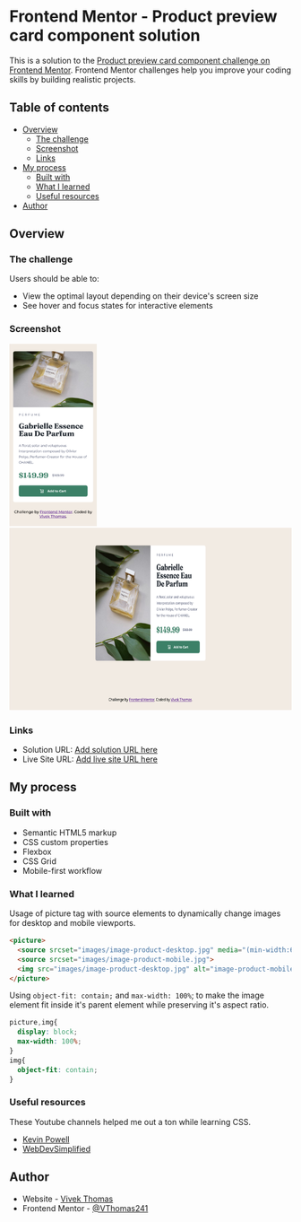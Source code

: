 # Frontend Mentor - Product preview card component solution

This is a solution to the [Product preview card component challenge on Frontend Mentor](https://www.frontendmentor.io/challenges/product-preview-card-component-GO7UmttRfa). Frontend Mentor challenges help you improve your coding skills by building realistic projects. 

## Table of contents

- [Overview](#overview)
  - [The challenge](#the-challenge)
  - [Screenshot](#screenshot)
  - [Links](#links)
- [My process](#my-process)
  - [Built with](#built-with)
  - [What I learned](#what-i-learned)
  - [Useful resources](#useful-resources)
- [Author](#author)


## Overview

### The challenge

Users should be able to:

- View the optimal layout depending on their device's screen size
- See hover and focus states for interactive elements

### Screenshot

<img src="./screenshots/Product-card-mobile.png" height=325px alt="Mobile view">
<img src="./screenshots/Product-card-desktop.png" height=325px alt="Desktop view">

### Links

- Solution URL: [Add solution URL here](https://your-solution-url.com)
- Live Site URL: [Add live site URL here](https://your-live-site-url.com)

## My process

### Built with

- Semantic HTML5 markup
- CSS custom properties
- Flexbox
- CSS Grid
- Mobile-first workflow

### What I learned

Usage of picture tag with source elements to dynamically change images for desktop and mobile viewports.
```html
<picture>
  <source srcset="images/image-product-desktop.jpg" media="(min-width:610px)">
  <source srcset="images/image-product-mobile.jpg">
  <img src="images/image-product-desktop.jpg" alt="image-product-mobile">
</picture>
```
Using `object-fit: contain;` and `max-width: 100%`; to make the image element fit inside it's parent element 
while preserving it's aspect ratio.
```css
picture,img{
  display: block;
  max-width: 100%;
}
img{
  object-fit: contain;
}
```

### Useful resources
These Youtube channels helped me out a ton while learning CSS.
- [Kevin Powell](https://www.youtube.com/channel/UCJZv4d5rbIKd4QHMPkcABCw)
- [WebDevSimplified](https://www.youtube.com/channel/UCFbNIlppjAuEX4znoulh0Cw)

## Author

- Website - [Vivek Thomas](https://github.com/VThomas241)
- Frontend Mentor - [@VThomas241](https://www.frontendmentor.io/profile/yourusername)
